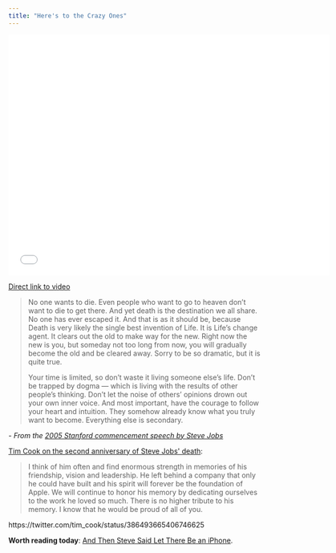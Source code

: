 ```yaml
---
title: "Here's to the Crazy Ones"
---
```

<p><iframe width="640" height="480" src="//www.youtube.com/embed/8rwsuXHA7RA?rel=0" frameborder="0" allowfullscreen></iframe></p>
<p><a href="http://youtu.be/8rwsuXHA7RA">Direct link to video</a></p>
<blockquote><p>
  No one wants to die. Even people who want to go to heaven don’t want to die to get there. And yet death is the destination we all share. No one has ever escaped it. And that is as it should be, because Death is very likely the single best invention of Life. It is Life’s change agent. It clears out the old to make way for the new. Right now the new is you, but someday not too long from now, you will gradually become the old and be cleared away. Sorry to be so dramatic, but it is quite true.</p>
<p>  Your time is limited, so don’t waste it living someone else’s life. Don’t be trapped by dogma — which is living with the results of other people’s thinking. Don’t let the noise of others’ opinions drown out your own inner voice. And most important, have the courage to follow your heart and intuition. They somehow already know what you truly want to become. Everything else is secondary.
</p></blockquote>
<p><cite>- From the <a href="http://www.youtube.com/watch?v=D1R-jKKp3NA">2005 Stanford commencement speech by Steve Jobs</a></cite></p>
<p><a href="http://www.macrumors.com/2013/10/04/tim-cook-sends-email-to-apple-employees-reflecting-on-second-anniversary-of-steve-jobs-death/">Tim Cook on the second anniversary of Steve Jobs' death</a>:</p>
<blockquote><p>
  I think of him often and find enormous strength in memories of his friendship, vision and leadership. He left behind a company that only he could have built and his spirit will forever be the foundation of Apple. We will continue to honor his memory by dedicating ourselves to the work he loved so much. There is no higher tribute to his memory. I know that he would be proud of all of you.
</p></blockquote>
<p>https://twitter.com/tim_cook/status/386493665406746625</p>
<p><strong>Worth reading today</strong>: <a href="http://www.nytimes.com/2013/10/06/magazine/and-then-steve-said-let-there-be-an-iphone.html?_r=3&amp;adxnnl=1&amp;pagewanted=all&amp;">And Then Steve Said Let There Be an iPhone</a>.</p>
